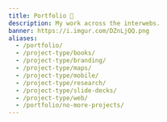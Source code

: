 ```yaml
---
title: Portfolio 💼️
description: My work across the interwebs.
banner: https://i.imgur.com/DZnLjQQ.png
aliases:
  - /portfolio/
  - /project-type/books/
  - /project-type/branding/
  - /project-type/maps/
  - /project-type/mobile/
  - /project-type/research/
  - /project-type/slide-decks/
  - /project-type/web/
  - /portfolio/no-more-projects/
---
```

